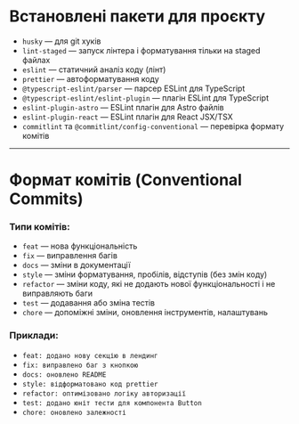 # Встановлені пакети для проєкту

- `husky` — для git хуків
- `lint-staged` — запуск лінтера і форматування тільки на staged файлах
- `eslint` — статичний аналіз коду (лінт)
- `prettier` — автоформатування коду
- `@typescript-eslint/parser` — парсер ESLint для TypeScript
- `@typescript-eslint/eslint-plugin` — плагін ESLint для TypeScript
- `eslint-plugin-astro` — ESLint плагін для Astro файлів
- `eslint-plugin-react` — ESLint плагін для React JSX/TSX
- `commitlint` та `@commitlint/config-conventional` — перевірка формату комітів

---

# Формат комітів (Conventional Commits)

### Типи комітів:

- `feat` — нова функціональність
- `fix` — виправлення багів
- `docs` — зміни в документації
- `style` — зміни форматування, пробілів, відступів (без змін коду)
- `refactor` — зміни коду, які не додають нової функціональності і не виправляють баги
- `test` — додавання або зміна тестів
- `chore` — допоміжні зміни, оновлення інструментів, налаштувань

### Приклади:

- `feat: додано нову секцію в лендинг`
- `fix: виправлено баг з кнопкою`
- `docs: оновлено README`
- `style: відформатовано код prettier`
- `refactor: оптимізовано логіку авторизації`
- `test: додано юніт тести для компонента Button`
- `chore: оновлено залежності`
